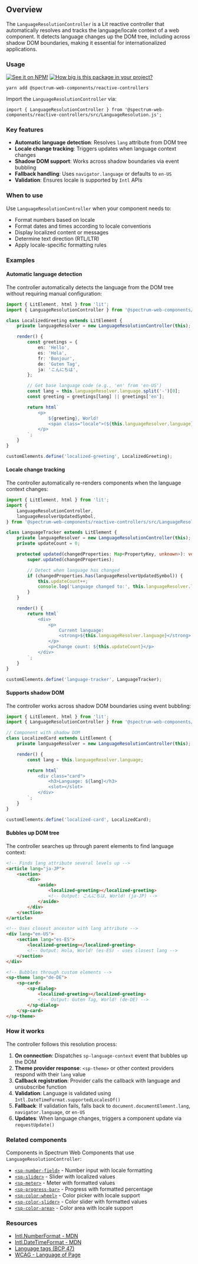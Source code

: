 ## Overview

The `LanguageResolutionController` is a Lit reactive controller that automatically resolves and tracks the language/locale context of a web component. It detects language changes up the DOM tree, including across shadow DOM boundaries, making it essential for internationalized applications.

### Usage

[![See it on NPM!](https://img.shields.io/npm/v/@spectrum-web-components/reactive-controllers?style=for-the-badge)](https://www.npmjs.com/package/@spectrum-web-components/reactive-controllers)
[![How big is this package in your project?](https://img.shields.io/bundlephobia/minzip/@spectrum-web-components/reactive-controllers?style=for-the-badge)](https://bundlephobia.com/result?p=@spectrum-web-components/reactive-controllers)

```
yarn add @spectrum-web-components/reactive-controllers
```

Import the `LanguageResolutionController` via:

```
import { LanguageResolutionController } from '@spectrum-web-components/reactive-controllers/src/LanguageResolution.js';
```

### Key features

- **Automatic language detection**: Resolves `lang` attribute from DOM tree
- **Locale change tracking**: Triggers updates when language context changes
- **Shadow DOM support**: Works across shadow boundaries via event bubbling
- **Fallback handling**: Uses `navigator.language` or defaults to `en-US`
- **Validation**: Ensures locale is supported by `Intl` APIs

### When to use

Use `LanguageResolutionController` when your component needs to:

- Format numbers based on locale
- Format dates and times according to locale conventions
- Display localized content or messages
- Determine text direction (RTL/LTR)
- Apply locale-specific formatting rules

### Examples

#### Automatic language detection

The controller automatically detects the language from the DOM tree without requiring manual configuration:

```typescript
import { LitElement, html } from 'lit';
import { LanguageResolutionController } from '@spectrum-web-components/reactive-controllers/src/LanguageResolution.js';

class LocalizedGreeting extends LitElement {
    private languageResolver = new LanguageResolutionController(this);

    render() {
        const greetings = {
            en: 'Hello',
            es: 'Hola',
            fr: 'Bonjour',
            de: 'Guten Tag',
            ja: 'こんにちは',
        };

        // Get base language code (e.g., 'en' from 'en-US')
        const lang = this.languageResolver.language.split('-')[0];
        const greeting = greetings[lang] || greetings['en'];

        return html`
            <p>
                ${greeting}, World!
                <span class="locale">(${this.languageResolver.language})</span>
            </p>
        `;
    }
}

customElements.define('localized-greeting', LocalizedGreeting);
```

#### Locale change tracking

The controller automatically re-renders components when the language context changes:

```typescript
import { LitElement, html } from 'lit';
import {
    LanguageResolutionController,
    languageResolverUpdatedSymbol,
} from '@spectrum-web-components/reactive-controllers/src/LanguageResolution.js';

class LanguageTracker extends LitElement {
    private languageResolver = new LanguageResolutionController(this);
    private updateCount = 0;

    protected updated(changedProperties: Map<PropertyKey, unknown>): void {
        super.updated(changedProperties);

        // Detect when language has changed
        if (changedProperties.has(languageResolverUpdatedSymbol)) {
            this.updateCount++;
            console.log('Language changed to:', this.languageResolver.language);
        }
    }

    render() {
        return html`
            <div>
                <p>
                    Current language:
                    <strong>${this.languageResolver.language}</strong>
                </p>
                <p>Change count: ${this.updateCount}</p>
            </div>
        `;
    }
}

customElements.define('language-tracker', LanguageTracker);
```

#### Supports shadow DOM

The controller works across shadow DOM boundaries using event bubbling:

```typescript
import { LitElement, html } from 'lit';
import { LanguageResolutionController } from '@spectrum-web-components/reactive-controllers/src/LanguageResolution.js';

// Component with shadow DOM
class LocalizedCard extends LitElement {
    private languageResolver = new LanguageResolutionController(this);

    render() {
        const lang = this.languageResolver.language;

        return html`
            <div class="card">
                <h3>Language: ${lang}</h3>
                <slot></slot>
            </div>
        `;
    }
}

customElements.define('localized-card', LocalizedCard);
```

#### Bubbles up DOM tree

The controller searches up through parent elements to find language context:

```html
<!-- Finds lang attribute several levels up -->
<article lang="ja-JP">
    <section>
        <div>
            <aside>
                <localized-greeting></localized-greeting>
                <!-- Output: こんにちは, World! (ja-JP) -->
            </aside>
        </div>
    </section>
</article>

<!-- Uses closest ancestor with lang attribute -->
<div lang="en-US">
    <section lang="es-ES">
        <localized-greeting></localized-greeting>
        <!-- Output: Hola, World! (es-ES) - uses closest lang -->
    </section>
</div>

<!-- Bubbles through custom elements -->
<sp-theme lang="de-DE">
    <sp-card>
        <sp-dialog>
            <localized-greeting></localized-greeting>
            <!-- Output: Guten Tag, World! (de-DE) -->
        </sp-dialog>
    </sp-card>
</sp-theme>
```

### How it works

The controller follows this resolution process:

1. **On connection**: Dispatches `sp-language-context` event that bubbles up the DOM
2. **Theme provider response**: `<sp-theme>` or other context providers respond with their `lang` value
3. **Callback registration**: Provider calls the callback with language and unsubscribe function
4. **Validation**: Language is validated using `Intl.DateTimeFormat.supportedLocalesOf()`
5. **Fallback**: If validation fails, falls back to `document.documentElement.lang`, `navigator.language`, or `en-US`
6. **Updates**: When language changes, triggers a component update via `requestUpdate()`

### Related components

Components in Spectrum Web Components that use `LanguageResolutionController`:

- [`<sp-number-field>`](../../components/number-field/) - Number input with locale formatting
- [`<sp-slider>`](../../components/slider/) - Slider with localized values
- [`<sp-meter>`](../../components/meter/) - Meter with formatted values
- [`<sp-progress-bar>`](../../components/progress-bar/) - Progress with formatted percentage
- [`<sp-color-wheel>`](../../components/color-wheel/) - Color picker with locale support
- [`<sp-color-slider>`](../../components/color-slider/) - Color slider with formatted values
- [`<sp-color-area>`](../../components/color-area/) - Color area with locale support

### Resources

- [Intl.NumberFormat - MDN](https://developer.mozilla.org/en-US/docs/Web/JavaScript/Reference/Global_Objects/Intl/NumberFormat)
- [Intl.DateTimeFormat - MDN](https://developer.mozilla.org/en-US/docs/Web/JavaScript/Reference/Global_Objects/Intl/DateTimeFormat)
- [Language tags (BCP 47)](https://www.w3.org/International/articles/language-tags/)
- [WCAG - Language of Page](https://www.w3.org/WAI/WCAG21/Understanding/language-of-page.html)
